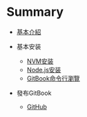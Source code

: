# Summary

* [基本介紹](README.md)

* 基本安装
   * [NVM安装](/document/nvmInstallStep.md)
   * [Node.js安装](/document/nodeInstallStep.md)
   * [GitBook命令行瀏覽](/document/gitBookCli.md)

* 發布GitBook
   * [GitHub](/document/pushToGithubPages.md)